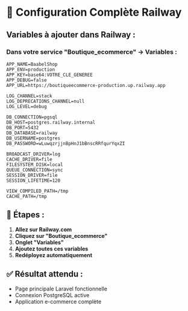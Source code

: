 # 🔧 Configuration Complète Railway

## **Variables à ajouter dans Railway :**

### **Dans votre service "Boutique_ecommerce" → Variables :**

```
APP_NAME=BaabelShop
APP_ENV=production
APP_KEY=base64:VOTRE_CLE_GENEREE
APP_DEBUG=false
APP_URL=https://boutiqueecommerce-production.up.railway.app

LOG_CHANNEL=stack
LOG_DEPRECATIONS_CHANNEL=null
LOG_LEVEL=debug

DB_CONNECTION=pgsql
DB_HOST=postgres.railway.internal
DB_PORT=5432
DB_DATABASE=railway
DB_USERNAME=postgres
DB_PASSWORD=wLuwqzrjjnBpHnJ1bBnscRRfqurYqxZI

BROADCAST_DRIVER=log
CACHE_DRIVER=file
FILESYSTEM_DISK=local
QUEUE_CONNECTION=sync
SESSION_DRIVER=file
SESSION_LIFETIME=120

VIEW_COMPILED_PATH=/tmp
CACHE_PATH=/tmp
```

## **🎯 Étapes :**

1. **Allez sur Railway.com**
2. **Cliquez sur "Boutique_ecommerce"**
3. **Onglet "Variables"**
4. **Ajoutez toutes ces variables**
5. **Redéployez automatiquement**

## **✅ Résultat attendu :**

- Page principale Laravel fonctionnelle
- Connexion PostgreSQL active
- Application e-commerce complète 